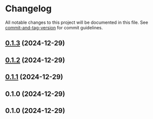 # Changelog

All notable changes to this project will be documented in this file. See [commit-and-tag-version](https://github.com/absolute-version/commit-and-tag-version) for commit guidelines.

## [0.1.3](https://github.com/MaxCodeflow/Codeflow/compare/v0.1.1...v0.1.3) (2024-12-29)

## [0.1.2](https://github.com/MaxCodeflow/Codeflow/compare/v0.1.1...v0.1.2) (2024-12-29)

## [0.1.1](https://github.com/MaxCodeflow/Codeflow/compare/v0.1.0...v0.1.1) (2024-12-29)

## 0.1.0 (2024-12-29)

## 0.1.0 (2024-12-29)

